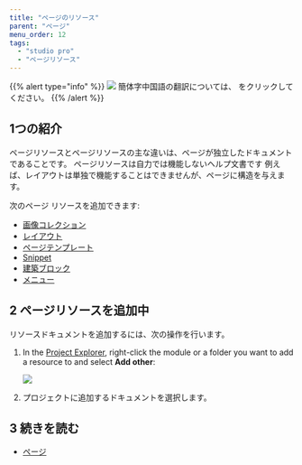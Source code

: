 ```yaml
---
title: "ページのリソース"
parent: "ページ"
menu_order: 12
tags:
  - "studio pro"
  - "ページリソース"
---
```


{{% alert type="info" %}}
<img src="attachments/chinese-translation/china.png" style="display: inline-block; margin: 0" /> 簡体字中国語の翻訳については、 [<unk> <unk> <unk>](https://cdn.mendix.tencent-cloud.com/documentation/refguide8/page-resources.pdf) をクリックしてください。
{{% /alert %}}

## 1つの紹介

ページリソースとページリソースの主な違いは、ページが独立したドキュメントであることです。 ページリソースは自力では機能しないヘルプ文書です 例えば、レイアウトは単独で機能することはできませんが、ページに構造を与えます。

次のページ リソースを追加できます:

* [画像コレクション](image-collection)
* [レイアウト](レイアウト)
* [ページテンプレート](page-templates)
* [Snippet](snippet)
* [建築ブロック](building-block)
* [メニュー](メニュー)

## 2 ページリソースを追加中

リソースドキュメントを追加するには、次の操作を行います。

1.  In the [Project Explorer](project-explorer), right-click the module or a folder you want to add a resource to and select **Add other**:

    ![](attachments/page-resources/project-explorer-page-resources.png)

2. プロジェクトに追加するドキュメントを選択します。

## 3 続きを読む

* [ページ](ページ)